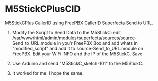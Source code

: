 # M5StickCPlusCID
M5StickCPlus CallerID using FreePBX CallerID Superfecta Send to URL.

1. Modify the Script to Send Data to the M5StickC:
edit  /var/www/html/admin/modules/superfecta/sources/source-Send_to_URL.module in you'r FreePBX Box
and add whats in "modified_script" and add it to source-Send_to_URL.module on FreePBX.
Edit your WiFi INFO and the IP of the M5StickC. Save

2.  Use Arduino and send "M5StickC_sketch-101" to the M5StickC.

3. It worked for me. I hope the same.   
